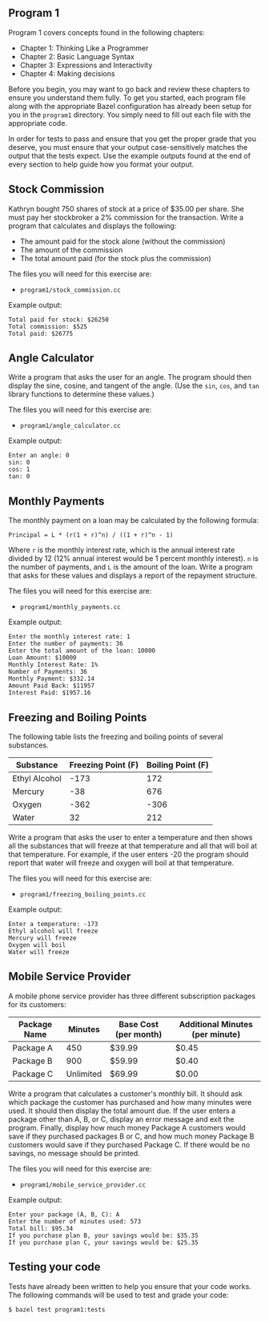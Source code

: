 Program 1
---------
Program 1 covers concepts found in the following chapters:

- Chapter 1: Thinking Like a Programmer
- Chapter 2: Basic Language Syntax
- Chapter 3: Expressions and Interactivity
- Chapter 4: Making decisions

Before you begin, you may want to go back and review these chapters to ensure you understand them
fully. To get you started, each program file along with the appropriate Bazel configuration has
already been setup for you in the `program1` directory. You simply need to fill out each file with
the appropriate code.

In order for tests to pass and ensure that you get the proper grade that you deserve, you must
ensure that your output case-sensitively matches the output that the tests expect. Use the example
outputs found at the end of every section to help guide how you format your output.

Stock Commission
----------------
Kathryn bought 750 shares of stock at a price of $35.00 per share. She must pay her stockbroker a 2%
commission for the transaction. Write a program that calculates and displays the following:

- The amount paid for the stock alone (without the commission)
- The amount of the commission
- The total amount paid (for the stock plus the commission)

The files you will need for this exercise are:

- `program1/stock_commission.cc`

Example output:

    Total paid for stock: $26250
    Total commission: $525
    Total paid: $26775

Angle Calculator
----------------
Write a program that asks the user for an angle. The program should then display the sine, cosine,
and tangent of the angle. (Use the `sin`, `cos`, and `tan` library functions to determine these
values.)

The files you will need for this exercise are:

- `program1/angle_calculator.cc`

Example output:

    Enter an angle: 0
    sin: 0
    cos: 1
    tan: 0

Monthly Payments
----------------
The monthly payment on a loan may be calculated by the following formula:

    Principal = L * (r(1 + r)^n) / ((1 + r)^n - 1)

Where `r` is the monthly interest rate, which is the annual interest rate divided by 12 (12\% annual
interest would be 1 percent monthly interest). `n` is the number of payments, and `L` is the amount
of the loan. Write a program that asks for these values and displays a report of the repayment
structure.

The files you will need for this exercise are:

- `program1/monthly_payments.cc`

Example output:

    Enter the monthly interest rate: 1
    Enter the number of payments: 36
    Enter the total amount of the loan: 10000
    Loan Amount: $10000
    Monthly Interest Rate: 1%
    Number of Payments: 36
    Monthly Payment: $332.14
    Amount Paid Back: $11957
    Interest Paid: $1957.16

Freezing and Boiling Points
---------------------------
The following table lists the freezing and boiling points of several substances.

| Substance     | Freezing Point (F) | Boiling Point (F) |
| ------------- | ------------------ | ----------------- |
| Ethyl Alcohol | -173               | 172               |
| Mercury       | -38                | 676               |
| Oxygen        | -362               | -306              |
| Water         | 32                 | 212               |

Write a program that asks the user to enter a temperature and then shows all the substances that
will freeze at that temperature and all that will boil at that temperature. For example, if the user
enters -20 the program should report that water will freeze and oxygen will boil at that
temperature.

The files you will need for this exercise are:

- `program1/freezing_boiling_points.cc`

Example output:

    Enter a temperature: -173
    Ethyl alcohol will freeze
    Mercury will freeze
    Oxygen will boil
    Water will freeze

Mobile Service Provider
-----------------------
A mobile phone service provider has three different subscription packages for its customers:

| Package Name  | Minutes   | Base Cost (per month) | Additional Minutes (per minute) |
| ------------- | --------- | --------------------- | ------------------------------- |
| Package A     | 450       | $39.99                | $0.45                           |
| Package B     | 900       | $59.99                | $0.40                           |
| Package C     | Unlimited | $69.99                | $0.00                           |

Write a program that calculates a customer's monthly bill. It should ask which package the customer
has purchased and how many minutes were used. It should then display the total amount due. If the
user enters a package other than A, B, or C, display an error message and exit the program. Finally,
display how much money Package A customers would save if they purchased packages B or C, and how
much money Package B customers would save if they purchased Package C. If there would be no savings,
no message should be printed.

The files you will need for this exercise are:

- `program1/mobile_service_provider.cc`

Example output:

    Enter your package (A, B, C): A
    Enter the number of minutes used: 573
    Total bill: $95.34
    If you purchase plan B, your savings would be: $35.35
    If you purchase plan C, your savings would be: $25.35

Testing your code
-----------------
Tests have already been written to help you ensure that your code works. The following commands will
be used to test and grade your code:

    $ bazel test program1:tests
